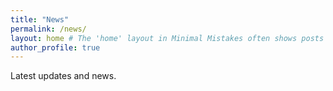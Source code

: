 ```yaml
---
title: "News"
permalink: /news/
layout: home # The 'home' layout in Minimal Mistakes often shows posts
author_profile: true
---
```


Latest updates and news. 